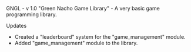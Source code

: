 GNGL - v 1.0
"Green Nacho Game Library" -  A very basic game programming library.

Updates

- Created a "leaderboard" system for the "game_management" module.
- Added "game_management" module to the library.